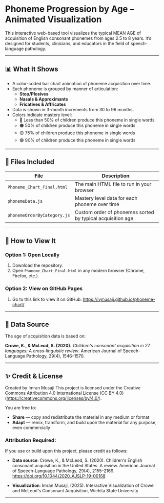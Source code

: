 # Phoneme Progression by Age – Animated Visualization

This interactive web-based tool visualizes the typical MEAN AGE of acquisition of English consonant phonemes from ages 2.5 to 8 years. It’s designed for students, clinicians, and educators in the field of speech-language pathology.

---

## 📊 What It Shows

- A color-coded bar chart animation of phoneme acquisition over time.
- Each phoneme is grouped by manner of articulation:
  - **Stop/Plosives**
  - **Nasals & Approximants**
  - **Fricatives & Affricates**
- Data is shown in 3-month increments from 30 to 96 months.
- Colors indicate mastery level:
  - 🔴 Less than 50% of children produce this phoneme in single words
  - 🟠 50% of children produce this phoneme in single words
  - 🟡 75% of children produce this phoneme in single words
  - 🟢 90% of children produce this phoneme in single words

---

## 📁 Files Included

| File | Description |
|------|-------------|
| `Phoneme_Chart_Final.html` | The main HTML file to run in your browser |
| `phonemeData.js` | Mastery level data for each phoneme over time |
| `phonemeOrderByCategory.js` | Custom order of phonemes sorted by typical acquisition age |

---

## 🚀 How to View It

### Option 1: Open Locally
1. Download the repository.
2. Open `Phoneme_Chart_Final.html` in any modern browser (Chrome, Firefox, etc.).

### Option 2: View on GitHub Pages
1. Go to this link to view it on GitHub: https://iymusaji.github.io/phoneme-chart/

---

## 🧠 Data Source

The age of acquisition data is based on:

**Crowe, K., & McLeod, S. (2020).** *Children's consonant acquisition in 27 languages: A cross-linguistic review*. American Journal of Speech-Language Pathology, 29(4), 1546–1570.

---

## ✨ Credit & License

Created by Imran Musaji
This project is licensed under the Creative Commons Attribution 4.0 International License (CC BY 4.0) (https://creativecommons.org/licenses/by/4.0/).

You are free to:
- **Share** — copy and redistribute the material in any medium or format
- **Adapt** — remix, transform, and build upon the material for any purpose, even commercially

### Attribution Required:
If you use or build upon this project, please credit as follows:

- **Data source**: Crowe, K., & McLeod, S. (2020). Children's English consonant acquisition in the United States: A review. American Journal of Speech-Language Pathology, 29(4), 2155–2169. https://doi.org/10.1044/2020_AJSLP-19-00168

- **Visualization**: Imran Musaji, (2025). Interactive Visualization of Crowe and McLeod's Consonant Acquisition, Wichita State University

---
